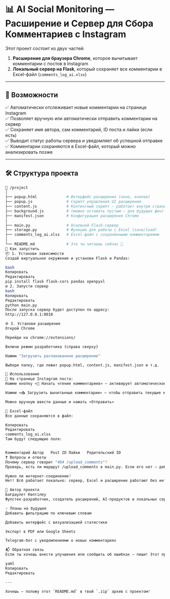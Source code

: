 # 📊 AI Social Monitoring — Расширение и Сервер для Сбора Комментариев с Instagram

Этот проект состоит из двух частей:

1. **Расширение для браузера Chrome**, которое вычитывает комментарии с постов в Instagram
2. **Локальный сервер на Flask**, который сохраняет все комментарии в Excel-файл (`comments_log_ai.xlsx`)

---

## 🧠 Возможности

✅ Автоматически отслеживает новые комментарии на странице Instagram  
✅ Позволяет вручную или автоматически отправить комментарии на сервер  
✅ Сохраняет имя автора, сам комментарий, ID поста и лайки (если есть)  
✅ Выводит статус работы сервера и уведомляет об успешной отправке  
✅ Комментарии сохраняются в Excel-файл, который можно анализировать позже

---

## 🛠 Структура проекта

```bash
📁 /project
│
├── popup.html             # Интерфейс расширения (окно, кнопки)
├── popup.js               # Скрипт управления UI расширения
├── content.js             # Контентный скрипт — работает внутри страницы Instagram
├── background.js          # (можно оставить пустым — для будущих фич)
├── manifest.json          # Конфигурация расширения Chrome
│
├── main.py                # Основной Flask-сервер
├── storage.py             # Функции для работы с Excel (save/load)
├── comments_log_ai.xlsx   # Excel-файл с сохранёнными комментариями
│
└── README.md              # Это ты читаешь сейчас 🙂
🚀 Как запустить
📦 1. Установи зависимости
Создай виртуальное окружение и установи Flask и Pandas:

bash
Копировать
Редактировать
pip install flask flask-cors pandas openpyxl
⚙️ 2. Запусти сервер
bash
Копировать
Редактировать
python main.py
После запуска сервер будет доступен по адресу:
http://127.0.0.1:8010

🌐 3. Установи расширение
Открой Chrome

Перейди на chrome://extensions/

Включи режим разработчика (справа сверху)

Нажми "Загрузить распакованное расширение"

Выбери папку, где лежат popup.html, content.js, manifest.json и т.д.

🔘 Использование
📍 На странице Instagram поста:
Нажми кнопку «📖 Начать чтение комментариев» — активирует автоматическое слежение за новыми комментариями

Нажми «📥 Загрузить вычитанные комментарии» — чтобы отправить текущие комментарии на сервер

Можно вручную ввести данные и нажать «Отправить»

📁 Excel-файл
Все данные сохраняются в файл:

Копировать
Редактировать
comments_log_ai.xlsx
Там будут следующие поля:


Комментарий	Автор	Post ID	Лайки	Родительский ID
❓ Вопросы и ответы
Почему сервер говорит "404 /upload_comments"?
Проверь, есть ли маршрут /upload_comments в main.py. Если его нет — добавь, см. пример выше.

Нужно ли интернет-соединение?
Нет! Всё работает локально: сервер, Excel и расширение работают без интернета.

🧠 Автор проекта
Бағдаулет Көптілеу
Фулстек-разработчик, создатель расширений, AI-продуктов и локальных серверных решений.

💡 Планы на будущее
Добавить фильтрацию по ключевым словам

Добавить интерфейс с визуализацией статистики

Экспорт в PDF или Google Sheets

Telegram-бот с уведомлениями о новых комментариях

📬 Обратная связь
Если ты хочешь внести улучшения или сообщить об ошибках — пиши! Этот проект открыт для всех, кто хочет делать Instagram более удобным и аналитичным инструментом.

yaml
Копировать
Редактировать

---

Хочешь — положу этот `README.md` в твой `.zip` архив с проектом?
